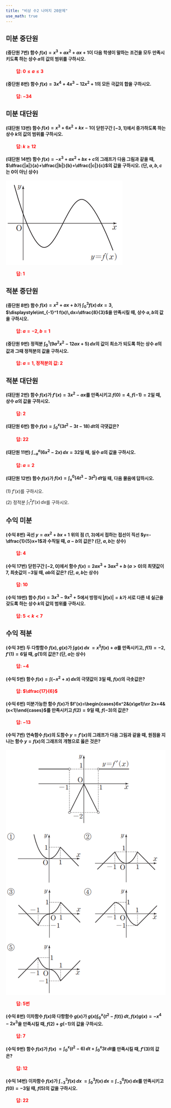 ```yaml
---
title: "비상 수2 나머지 20문제"
use_math: true
---
```


## 미분 중단원

#### (중단원 7번) 함수 $f(x)=x^3+ax^2+ax+1$이 다음 학생이 말하는 조건을 모두 만족시키도록 하는 상수 $a$의 값의 범위를 구하시오.

**<span style="color: red;">$\qquad$답: $0\le a\le3$</span>**

#### (중단원 8번) 함수 $f(x)=3x^4+4x^3-12x^2+1$의 모든 극값의 합을 구하시오. 

**<span style="color: red;">$\qquad$답: $-34$</span>**


## 미분 대단원


#### (대단원 13번) 함수 $f(x)=x^3+6x^2+kx-1$이 닫힌구간 $[-3, 1]$에서 증가하도록 하는 상수 $k$의 값의 범위를 구하시오.

**<span style="color: red;">$\qquad$답: $k\ge12$</span>**

#### (대단원 14번) 함수 $f(x)=-x^3+ax^2+bx+c$의 그래프가 다음 그림과 같을 때, $\dfrac{|a|}{a}+\dfrac{|b|}{b}+\dfrac{|c|}{c}$의 값을 구하시오. (단, $a, b, c$는 $0$이 아닌 상수)

<img src="/assets/Pasted image 20231122191159.png"/>

**<span style="color: red;">$\qquad$답: $1$</span>**


## 적분 중단원


#### (중단원 8번) 함수 $f(x)=x^2+ax+b$가 $\displaystyle\int_0^3 f(x)\,dx=3$, $\displaystyle\int_{-1}^1 f(x)\,dx=\dfrac{8}{3}$을 만족시킬 때, 상수 $a, b$의 값을 구하시오.

**<span style="color: red;">$\qquad$답: $a=-2, b=1$</span>**

#### (중단원 9번) 정적분 $\displaystyle\int_0^1(9 a^2 x^2-12 ax+5)\,dx$의 값이 최소가 되도록 하는 상수 $a$의 값과 그때 정적분의 값을 구하시오.

**<span style="color: red;">$\qquad$답: $a=1$, 정적분의 값: $2$</span>**


## 적분 대단원

#### (대단원 2번) 함수 $f(x)$가 $f'(x)=3x^2-ax$를 만족시키고 $f(0)=4, f(-1)=2$일 때, 상수 $a$의 값을 구하시오.

**<span style="color: red;">$\qquad$답: $2$</span>**



#### (대단원 6번) 함수 $f(x)=\displaystyle\int_0^x(3 t^2-3 t-18)\,dt$의 극댓값은?

**<span style="color: red;">$\qquad$답: $22$</span>**



#### (대단원 11번) $\displaystyle\int_{-a}^a(6 x^2-2 x)\,dx=32$일 때, 실수 $a$의 값을 구하시오.

**<span style="color: red;">$\qquad$답: $a=2$</span>**

#### (대단원 12번) 함수 $f(x)$가 $f(x)=\displaystyle\int_x^0(4 t^3-3 t^2)\,dt$일 때, 다음 물음에 답하시오.

(1) $f'(x)$를 구하시오.

(2) 정적분 $\displaystyle\int_1^2 f'(x)\,dx$를 구하시오.



## 수익 미분
#### (수익 8번) 곡선 $y=ax^2+bx+1$ 위의 점 $(1, 3)$에서 접하는 접선이 직선 $y=-\dfrac{1}{5}x+1$과 수직일 때, $a-b$의 값은? (단, $a, b$는 상수)

**<span style="color: red;">$\qquad$답: $4$</span>**


#### (수익 17번) 닫힌구간 $[-2, 0]$에서 함수 $f(x)=2 ax^3+3 ax^2+b\ (a>0)$의 최댓값이 $7$, 최솟값이 $-3$일 때, $ab$의 값은? (단, $a, b$는 상수)

**<span style="color: red;">$\qquad$답: $10$</span>**


#### (수익 19번) 함수 $f(x)=3x^3-9x^2+5$에서 방정식 $\lvert f(x)\rvert=k$가 서로 다른 네 실근을 갖도록 하는 상수 $k$의 값의 범위를 구하시오.

**<span style="color: red;">$\qquad$답: $5<k<7$</span>**


## 수익 적분 

#### (수익 3번) 두 다항함수 $f(x), g(x)$가 $\displaystyle\int g(x)\,dx$ $=x^5f(x)+a$를 만족시키고, $f(1)=-2$, $f'(1)=6$일 때, $g(1)$의 값은? (단, $a$는 상수)

**<span style="color: red;">$\qquad$답: $-4$</span>**


#### (수익 5번) 함수 $f(x)=\displaystyle\int(-x^2+x)\,dx$의 극댓값이 $3$일 때, $f(x)$의 극솟값은?

**<span style="color: red;">$\qquad$답: $\dfrac{17}{6}$</span>**

#### (수익 6번) 미분가능한 함수 $f(x)$가 $f'(x)=\begin{cases}6x^2&(x\ge1)\cr 2x+4&(x<1)\end{cases}$를 만족시키고 $f(2)=9$일 때, $f(-3)$의 값은?

**<span style="color: red;">$\qquad$답: $-13$</span>**

#### (수익 7번) 연속함수 $f(x)$의 도함수 $y=f'(x)$의 그래프가 다음 그림과 같을 때, 원점을 지나는 함수 $y=f(x)$의 그래프의 개형으로 옳은 것은?

<img src="/assets/Pasted image 20231122195122.png"/>

**<span style="color: red;">$\qquad$답: 5번</span>**

#### (수익 8번) 이차함수 $f(x)$와 다항함수 $g(x)$가 $g(x)\displaystyle\int_0^x\lbrace t^2-f(t)\rbrace\,dt$, $f(x)g(x)=-x^4-2x^3$을 만족시킬 때, $f(2)+g(-1)$의 값을 구하시오. 

**<span style="color: red;">$\qquad$답: $7$</span>**

#### (수익 9번) 함수 $f(x)$가 $f(x)$ $=\displaystyle\int_0^x(t^2-6)\, dt+\displaystyle\int_0^x 3 t\,dt$를 만족시킬 때, $f'(3)$의 값은?

**<span style="color: red;">$\qquad$답: $12$</span>**


#### (수익 14번) 이차함수 $f(x)$가 $\displaystyle\int_{-3}^3 f(x)\,dx$ $=\displaystyle\int_0^3 f(x)\, dx=\displaystyle\int_{-3}^0 f(x)\,dx$를 만족시키고 $f(0)=-3$일 때, $f(5)$의 값을 구하시오.

**<span style="color: red;">$\qquad$답: $22$</span>**
